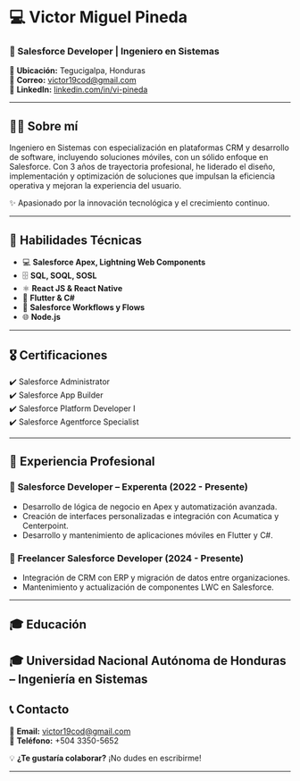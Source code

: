 # 💻 Victor Miguel Pineda  
### 🚀 Salesforce Developer | Ingeniero en Sistemas  

📍 **Ubicación:** Tegucigalpa, Honduras  
📧 **Correo:** [victor19cod@gmail.com](mailto:victor19cod@gmail.com)  
🔗 **LinkedIn:** [linkedin.com/in/vi-pineda](https://www.linkedin.com/in/vi-pineda/)  

---

## 🧑‍💻 Sobre mí  
Ingeniero en Sistemas con especialización en plataformas CRM y desarrollo de software, incluyendo soluciones móviles, con un sólido enfoque en Salesforce. Con 3 años de trayectoria profesional, he liderado el diseño, implementación y optimización de soluciones que impulsan la eficiencia operativa y mejoran la experiencia del usuario.  

✨ Apasionado por la innovación tecnológica y el crecimiento continuo.  

---

## 🔧 Habilidades Técnicas  
- 💻 **Salesforce Apex, Lightning Web Components**  
- 🗄️ **SQL, SOQL, SOSL**  
- ⚛️ **React JS & React Native**  
- 📱 **Flutter & C#**  
- 🔁 **Salesforce Workflows y Flows**  
- 🌐 **Node.js**  

---

## 🎖️ Certificaciones  
✔️ Salesforce Administrator  
✔️ Salesforce App Builder  
✔️ Salesforce Platform Developer I  
✔️ Salesforce Agentforce Specialist

---

## 💼 Experiencia Profesional  
### 🏢 **Salesforce Developer – Experenta (2022 - Presente)**  
- Desarrollo de lógica de negocio en Apex y automatización avanzada.  
- Creación de interfaces personalizadas e integración con Acumatica y Centerpoint.  
- Desarrollo y mantenimiento de aplicaciones móviles en Flutter y C#.  

### 🎯 **Freelancer Salesforce Developer (2024 - Presente)**  
- Integración de CRM con ERP y migración de datos entre organizaciones.  
- Mantenimiento y actualización de componentes LWC en Salesforce.  

---

## 🎓 Educación  
🎓 **Universidad Nacional Autónoma de Honduras** – Ingeniería en Sistemas  
---

## 📞 Contacto  
📧 **Email:** [victor19cod@gmail.com](mailto:victor19cod@gmail.com)  
📱 **Teléfono:** +504 3350-5652  

💡 **¿Te gustaría colaborar?** ¡No dudes en escribirme!

---

